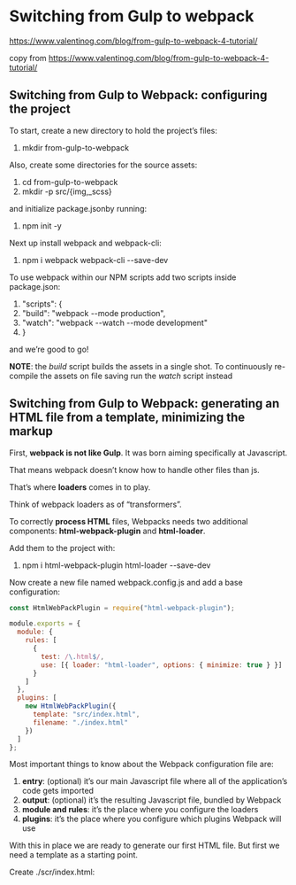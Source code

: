 # Switching from Gulp to webpack

https://www.valentinog.com/blog/from-gulp-to-webpack-4-tutorial/

copy from https://www.valentinog.com/blog/from-gulp-to-webpack-4-tutorial/

## Switching from Gulp to Webpack: configuring the project

To start, create a new directory to hold the project’s files:

1. mkdir from-gulp-to-webpack

Also, create some directories for the source assets:

1. cd from-gulp-to-webpack
2. mkdir -p src/{img,_scss}

and initialize package.jsonby running:

1. npm init -y

Next up install webpack and webpack-cli:

1. npm i webpack webpack-cli --save-dev

To use webpack within our NPM scripts add two scripts inside package.json:

1. "scripts": {
2.   "build": "webpack --mode production",
3.   "watch": "webpack --watch --mode development"
4. }

and we’re good to go!

**NOTE**: the *build* script builds the assets in a single shot. To continuously re-compile the assets on file saving run the *watch* script instead

## Switching from Gulp to Webpack: generating an HTML file from a template, minimizing the markup

First, **webpack is not like Gulp**. It was born aiming specifically at Javascript.

That means webpack doesn’t know how to handle other files than js.

That’s where **loaders** comes in to play.

Think of webpack loaders as of “transformers”.

To correctly **process HTML** files, Webpacks needs two additional components: **html-webpack-plugin** and **html-loader**.

Add them to the project with:

1. npm i html-webpack-plugin html-loader --save-dev

Now create a new file named webpack.config.js and add a base configuration:

```js
const HtmlWebPackPlugin = require("html-webpack-plugin");

module.exports = {
  module: {
    rules: [
      {
        test: /\.html$/,
        use: [{ loader: "html-loader", options: { minimize: true } }]
      }
    ]
  },
  plugins: [
    new HtmlWebPackPlugin({
      template: "src/index.html",
      filename: "./index.html"
    })
  ]
};
```

Most important things to know about the Webpack configuration file are:

1. **entry**: (optional) it’s our main Javascript file where all of the application’s code gets imported
2. **output**: (optional) it’s the resulting Javascript file, bundled by Webpack
3. **module and rules**: it’s the place where you configure the loaders
4. **plugins**: it’s the place where you configure which plugins Webpack will use

With this in place we are ready to generate our first HTML file. But first we need a template as a starting point.

Create ./scr/index.html:

